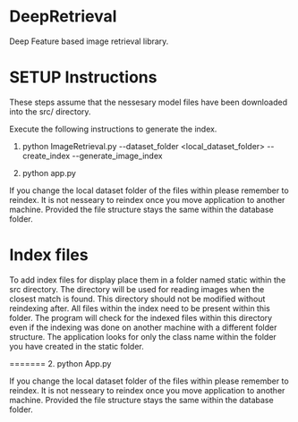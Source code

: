 # DeepRetrieval
Deep Feature based image retrieval library.


# SETUP Instructions

These steps assume that the nessesary model files have been downloaded into the src/ directory.

Execute the following instructions to generate the index.

1. python ImageRetrieval.py --dataset_folder <local_dataset_folder> --create_index --generate_image_index


2. python app.py

If you change the local dataset folder of the files within please remember to reindex. It is not nesseary to reindex once you move application to another machine. Provided the file structure stays the same within the database folder.

# Index files

To add index files for display place them in a folder named static within the src directory. The directory will be used for reading images when the closest match is found. This directory should not be modified without reindexing after. All files within the index need to be present within this folder. The program will check for the indexed files within this directory even if the indexing was done on another machine with a different folder structure. The application looks for only the class name within the folder you have created in the static folder.

=======
2. python App.py

If you change the local dataset folder of the files within please remember to reindex. It is not nesseary to reindex once you move application to another machine. Provided the file structure stays the same within the database folder.

